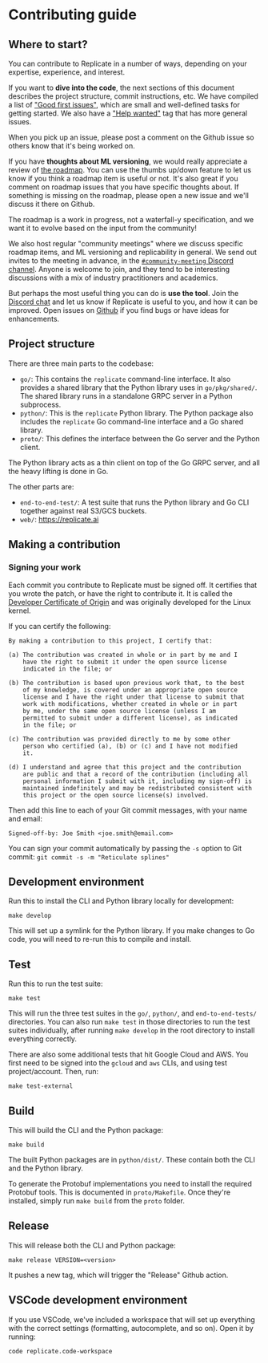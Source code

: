 # Contributing guide

## Where to start?

You can contribute to Replicate in a number of ways, depending on your expertise, experience, and interest.

If you want to **dive into the code**, the next sections of this document describes the project structure, commit instructions, etc. We have compiled a list of ["Good first issues"](https://github.com/replicate/replicate/issues?q=is%3Aissue+is%3Aopen+label%3A%22good+first+issue%22), which are small and well-defined tasks for getting started. We also have a ["Help wanted"](https://github.com/replicate/replicate/issues?q=is%3Aissue+is%3Aopen+label%3A%22help+wanted%22) tag that has more general issues.

When you pick up an issue, please post a comment on the Github issue so others know that it's being worked on.

If you have **thoughts about ML versioning**, we would really appreciate a review of [the roadmap](https://github.com/replicate/replicate/projects/1). You can use the thumbs up/down feature to let us know if you think a roadmap item is useful or not. It's also great if you comment on roadmap issues that you have specific thoughts about. If something is missing on the roadmap, please open a new issue and we'll discuss it there on Github.

The roadmap is a work in progress, not a waterfall-y specification, and we want it to evolve based on the input from the community!

We also host regular "community meetings" where we discuss specific roadmap items, and ML versioning and replicability in general. We send out invites to the meeting in advance, in the [`#community-meeting` Discord channel](https://discord.gg/qabvVCFv). Anyone is welcome to join, and they tend to be interesting discussions with a mix of industry practitioners and academics.

But perhaps the most useful thing you can do is **use the tool**. Join the [Discord chat](https://discord.gg/QmzJApGjyE) and let us know if Replicate is useful to you, and how it can be improved. Open issues on [Github](https://github.com/replicate/replicate) if you find bugs or have ideas for enhancements.

## Project structure

There are three main parts to the codebase:

- `go/`: This contains the `replicate` command-line interface. It also provides a shared library that the Python library uses in `go/pkg/shared/`. The shared library runs in a standalone GRPC server in a Python subprocess.
- `python/`: This is the `replicate` Python library. The Python package also includes the `replicate` Go command-line interface and a Go shared library.
- `proto/`: This defines the interface between the Go server and the Python client.

The Python library acts as a thin client on top of the Go GRPC server, and all the heavy lifting is done in Go.

The other parts are:

- `end-to-end-test/`: A test suite that runs the Python library and Go CLI together against real S3/GCS buckets.
- `web/`: https://replicate.ai

## Making a contribution

### Signing your work

Each commit you contribute to Replicate must be signed off. It certifies that you wrote the patch, or have the right to contribute it. It is called the [Developer Certificate of Origin](https://developercertificate.org/) and was originally developed for the Linux kernel.

If you can certify the following:

```
By making a contribution to this project, I certify that:

(a) The contribution was created in whole or in part by me and I
    have the right to submit it under the open source license
    indicated in the file; or

(b) The contribution is based upon previous work that, to the best
    of my knowledge, is covered under an appropriate open source
    license and I have the right under that license to submit that
    work with modifications, whether created in whole or in part
    by me, under the same open source license (unless I am
    permitted to submit under a different license), as indicated
    in the file; or

(c) The contribution was provided directly to me by some other
    person who certified (a), (b) or (c) and I have not modified
    it.

(d) I understand and agree that this project and the contribution
    are public and that a record of the contribution (including all
    personal information I submit with it, including my sign-off) is
    maintained indefinitely and may be redistributed consistent with
    this project or the open source license(s) involved.
```

Then add this line to each of your Git commit messages, with your name and email:

```
Signed-off-by: Joe Smith <joe.smith@email.com>
```

You can sign your commit automatically by passing the `-s` option to Git commit: `git commit -s -m "Reticulate splines"`

## Development environment

Run this to install the CLI and Python library locally for development:

    make develop

This will set up a symlink for the Python library. If you make changes to Go code, you will need to re-run this to compile and install.

## Test

Run this to run the test suite:

    make test

This will run the three test suites in the `go/`, `python/`, and `end-to-end-tests/` directories. You can also run `make test` in those directories to run the test suites individually, after running `make develop` in the root directory to install everything correctly.

There are also some additional tests that hit Google Cloud and AWS. You first need to be signed into the `gcloud` and `aws` CLIs, and using test project/account. Then, run:

    make test-external

## Build

This will build the CLI and the Python package:

    make build

The built Python packages are in `python/dist/`. These contain both the CLI and the Python library.

To generate the Protobuf implementations you need to install the required Protobuf tools. This is documented in `proto/Makefile`. Once they're installed, simply run `make build` from the `proto` folder.

## Release

This will release both the CLI and Python package:

    make release VERSION=<version>

It pushes a new tag, which will trigger the "Release" Github action.

## VSCode development environment

If you use VSCode, we've included a workspace that will set up everything with the correct settings (formatting, autocomplete, and so on). Open it by running:

    code replicate.code-workspace

